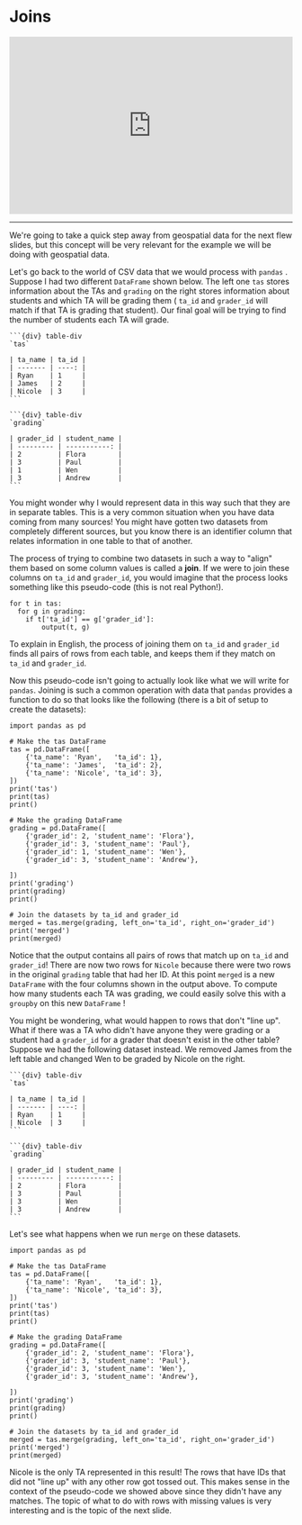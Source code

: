 # Joins

<div style="position: relative; padding-bottom: 62.5%; height: 0;">
    <iframe src="https://www.loom.com/embed/45449525974a471ca97929ea5b13d2fc?sharedAppSource=personal_library" frameborder="0" webkitallowfullscreen mozallowfullscreen allowfullscreen style="position: absolute; top: 0; left: 0; width: 100%; height: 100%;"></iframe>
</div>

---

We're going to take a quick step away from geospatial data for the next flew slides, but this concept will be very relevant for the example we will be doing with geospatial data.

Let's go back to the world of CSV data that we would process with `pandas` . Suppose I had two different `DataFrame` shown below. The left one `tas` stores information about the TAs and `grading` on the right stores information about students and which TA will be grading them ( `ta_id` and `grader_id` will match if that TA is grading that student). Our final goal will be trying to find the number of students each TA will grade.

````{div} table-section
```{div} table-div
`tas`

| ta_name | ta_id |
| ------- | ----: |
| Ryan    | 1     |
| James   | 2     |
| Nicole  | 3     |
```

```{div} table-div
`grading`

| grader_id | student_name |
| --------- | -----------: |
| 2         | Flora        |
| 3         | Paul         |
| 1         | Wen          |
| 3         | Andrew       |
```
````

You might wonder why I would represent data in this way such that they are in separate tables. This is a very common situation when you have data coming from many sources! You might have gotten two datasets from completely different sources, but you know there is an identifier column that relates information in one table to that of another.

The process of trying to combine two datasets in such a way to "align" them based on some column values is called a **join**. If we were to join these columns on `ta_id` and `grader_id`, you would imagine that the process looks something like this pseudo-code (this is not real Python!).

```text
for t in tas:
  for g in grading:
    if t['ta_id'] == g['grader_id']:
        output(t, g)

```

To explain in English, the process of joining them on `ta_id` and `grader_id` finds all pairs of rows from each table, and keeps them if they match on `ta_id` and `grader_id`.

Now this pseudo-code isn't going to actually look like what we will write for `pandas`. Joining is such a common operation with data that `pandas` provides a function to do so that looks like the following (there is a bit of setup to create the datasets):

```{snippet}
import pandas as pd

# Make the tas DataFrame
tas = pd.DataFrame([
    {'ta_name': 'Ryan',   'ta_id': 1},
    {'ta_name': 'James',  'ta_id': 2},
    {'ta_name': 'Nicole', 'ta_id': 3},
])
print('tas')
print(tas)
print()

# Make the grading DataFrame
grading = pd.DataFrame([
    {'grader_id': 2, 'student_name': 'Flora'},
    {'grader_id': 3, 'student_name': 'Paul'},
    {'grader_id': 1, 'student_name': 'Wen'},
    {'grader_id': 3, 'student_name': 'Andrew'},

])
print('grading')
print(grading)
print()

# Join the datasets by ta_id and grader_id
merged = tas.merge(grading, left_on='ta_id', right_on='grader_id')
print('merged')
print(merged)
```

Notice that the output contains all pairs of rows that match up on `ta_id` and `grader_id`! There are now two rows for `Nicole` because there were two rows in the original `grading` table that had her ID. At this point `merged` is a new `DataFrame` with the four columns shown in the output above. To compute how many students each TA was grading, we could easily solve this with a `groupby` on this new `DataFrame` !

You might be wondering, what would happen to rows that don't "line up". What if there was a TA who didn't have anyone they were grading or a student had a `grader_id` for a grader that doesn't exist in the other table? Suppose we had the following dataset instead. We removed James from the left table and changed Wen to be graded by Nicole on the right.

````{div} table-section
```{div} table-div
`tas`

| ta_name | ta_id |
| ------- | ----: |
| Ryan    | 1     |
| Nicole  | 3     |
```

```{div} table-div
`grading`

| grader_id | student_name |
| --------- | -----------: |
| 2         | Flora        |
| 3         | Paul         |
| 3         | Wen          |
| 3         | Andrew       |
```
````

Let's see what happens when we run `merge` on these datasets.

```{snippet}
import pandas as pd

# Make the tas DataFrame
tas = pd.DataFrame([
    {'ta_name': 'Ryan',   'ta_id': 1},
    {'ta_name': 'Nicole', 'ta_id': 3},
])
print('tas')
print(tas)
print()

# Make the grading DataFrame
grading = pd.DataFrame([
    {'grader_id': 2, 'student_name': 'Flora'},
    {'grader_id': 3, 'student_name': 'Paul'},
    {'grader_id': 3, 'student_name': 'Wen'},
    {'grader_id': 3, 'student_name': 'Andrew'},

])
print('grading')
print(grading)
print()

# Join the datasets by ta_id and grader_id
merged = tas.merge(grading, left_on='ta_id', right_on='grader_id')
print('merged')
print(merged)
```

Nicole is the only TA represented in this result! The rows that have IDs that did not "line up" with any other row got tossed out. This makes sense in the context of the pseudo-code we showed above since they didn't have any matches. The topic of what to do with rows with missing values is very interesting and is the topic of the next slide.

